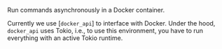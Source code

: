 Run commands asynchronously in a Docker container.

Currently we use [`docker_api`] to interface with Docker.
Under the hood, `docker_api` uses Tokio, i.e., to use this environment, you have to run everything with an active Tokio runtime.